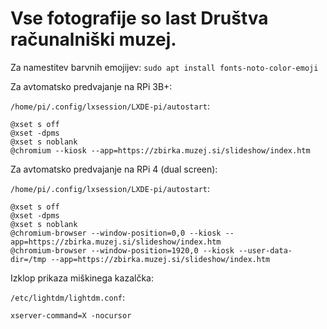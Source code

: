 # Vse fotografije so last Društva računalniški muzej.

Za namestitev barvnih emojijev: `sudo apt install fonts-noto-color-emoji`

Za avtomatsko predvajanje na RPi 3B+:

`/home/pi/.config/lxsession/LXDE-pi/autostart`:
```
@xset s off
@xset -dpms
@xset s noblank
@chromium --kiosk --app=https://zbirka.muzej.si/slideshow/index.htm
```

Za avtomatsko predvajanje na RPi 4 (dual screen):

`/home/pi/.config/lxsession/LXDE-pi/autostart`:
```
@xset s off
@xset -dpms
@xset s noblank
@chromium-browser --window-position=0,0 --kiosk --app=https://zbirka.muzej.si/slideshow/index.htm
@chromium-browser --window-position=1920,0 --kiosk --user-data-dir=/tmp --app=https://zbirka.muzej.si/slideshow/index.htm
```

Izklop prikaza miškinega kazalčka:

`/etc/lightdm/lightdm.conf`:
```
xserver-command=X -nocursor
```
